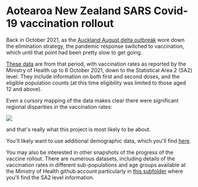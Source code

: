 # Aotearoa New Zealand SARS Covid-19 vaccination rollout
Back in October 2021, as the [Auckland August delta outbreak](../delta/README) wore down the elimination strategy, the pandemic response switched to vaccination, which until that point had been pretty slow to get going.

[These data](vax-sa2-20211006.gpkg?raw=true) are from that period, with vaccination rates as reported by the Ministry of Health up to 6 October 2021, down to the Statistical Area 2 (SA2) level. They include information on both first and second doses, and the eligible population counts (at this time eligibility was limited to those aged 12 and above).

Even a cursory mapping of the data makes clear there were significant regional disparities in the vaccination rates:

<img src="vax-maps.png">

and that's really what this project is most likely to be about. 

You'll likely want to use additional demographic data, which you'll find [here](../aotearoa-new-zealand-census-data.md).

You may also be interested in other snapshots of the progress of the vaccine rollout. There are numerous datasets, including details of the vaccination rates in different sub-populations and age groups available at the Ministry of Health github account particularly in [this subfolder](https://github.com/minhealthnz/nz-covid-data/tree/main/vaccine-data/sa2-data) where you'll find the SA2 level information.